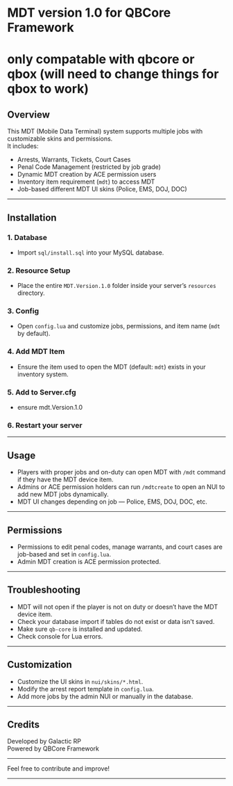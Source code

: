 # MDT version 1.0 for QBCore Framework

# only compatable with qbcore or qbox (will need to change things for qbox to work)

## Overview

This MDT (Mobile Data Terminal) system supports multiple jobs with customizable skins and permissions.  
It includes:

- Arrests, Warrants, Tickets, Court Cases  
- Penal Code Management (restricted by job grade)  
- Dynamic MDT creation by ACE permission users  
- Inventory item requirement (`mdt`) to access MDT  
- Job-based different MDT UI skins (Police, EMS, DOJ, DOC)  

---

## Installation

### 1. Database

- Import `sql/install.sql` into your MySQL database.

### 2. Resource Setup

- Place the entire `MDT.Version.1.0` folder inside your server’s `resources` directory.

### 3. Config

- Open `config.lua` and customize jobs, permissions, and item name (`mdt` by default).

### 4. Add MDT Item

- Ensure the item used to open the MDT (default: `mdt`) exists in your inventory system.

### 5. Add to Server.cfg
- ensure mdt.Version.1.0

### 6. Restart your server

---

## Usage

- Players with proper jobs and on-duty can open MDT with `/mdt` command if they have the MDT device item.  
- Admins or ACE permission holders can run `/mdtcreate` to open an NUI to add new MDT jobs dynamically.  
- MDT UI changes depending on job — Police, EMS, DOJ, DOC, etc.  

---

## Permissions

- Permissions to edit penal codes, manage warrants, and court cases are job-based and set in `config.lua`.  
- Admin MDT creation is ACE permission protected.

---

## Troubleshooting

- MDT will not open if the player is not on duty or doesn’t have the MDT device item.  
- Check your database import if tables do not exist or data isn't saved.  
- Make sure `qb-core` is installed and updated.  
- Check console for Lua errors.

---

## Customization

- Customize the UI skins in `nui/skins/*.html`.  
- Modify the arrest report template in `config.lua`.  
- Add more jobs by the admin NUI or manually in the database.

---

## Credits

Developed by Galactic RP  
Powered by QBCore Framework

---

Feel free to contribute and improve!

---


